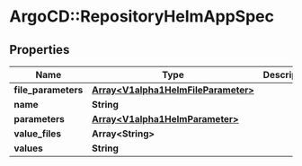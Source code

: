 # ArgoCD::RepositoryHelmAppSpec

## Properties
Name | Type | Description | Notes
------------ | ------------- | ------------- | -------------
**file_parameters** | [**Array&lt;V1alpha1HelmFileParameter&gt;**](V1alpha1HelmFileParameter.md) |  | [optional] 
**name** | **String** |  | [optional] 
**parameters** | [**Array&lt;V1alpha1HelmParameter&gt;**](V1alpha1HelmParameter.md) |  | [optional] 
**value_files** | **Array&lt;String&gt;** |  | [optional] 
**values** | **String** |  | [optional] 


